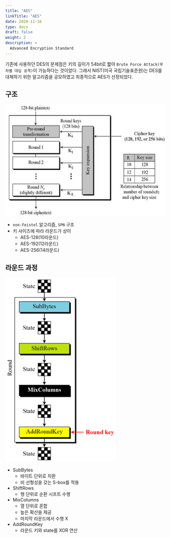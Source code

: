 ```yaml
---
title: "AES"
linkTitle: "AES"
date: 2020-11-16
type: docs
draft: false
weight: 2
description: >
  Advanced Encryption Standard
---
```



기존에 사용하던 DES의 문제점은 키의 길이가 54bit로 짧아 `Brute Force Attack(무차별 대입 공격)`이 가능하다는 것이었다. 그래서 NIST(미국 국립기술표준원)는 DES를 대체하기 위한 알고리즘을 공모하였고 최종적으로 AES가 선정되었다.

구조
---

![AES 구조](images/2020-05-24-20-22-40.png)

- `non-Feistel` 알고리즘, `SPN` 구조
- 키 사이즈에 따라 라운드가 상이
  - AES-128(10라운드)
  - AES-192(12라운드)
  - AES-256(14라운드)

라운드 과정
---

![Round](images/2020-05-24-20-59-09.png)

- SubBytes
  - 바이트 단위로 치환
  - 비 선형성을 갖는 S-box를 적용
- ShiftRows
  - 행 단위로 순환 시프트 수행
- MixColumns
  - 열 단위로 혼합
  - 높은 확산을 제공
  - 마지막 라운드에서 수행 X
- AddRoundKey
  - 라운드 키와 state를 XOR 연산